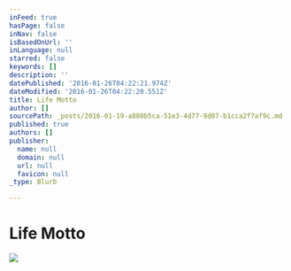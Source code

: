 ```yaml
---
inFeed: true
hasPage: false
inNav: false
isBasedOnUrl: ''
inLanguage: null
starred: false
keywords: []
description: ''
datePublished: '2016-01-26T04:22:21.974Z'
dateModified: '2016-01-26T04:22:20.551Z'
title: Life Motto
author: []
sourcePath: _posts/2016-01-19-a880b5ca-51e3-4d77-9d07-b1cca2f7af9c.md
published: true
authors: []
publisher:
  name: null
  domain: null
  url: null
  favicon: null
_type: Blurb

---
```

# Life Motto
![](https://s3-us-west-2.amazonaws.com/the-grid-img/p/72797f3b709100264d3f0203059ec538cc6995e5.jpg)